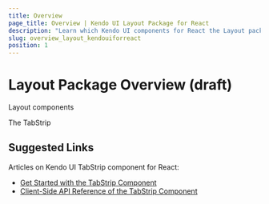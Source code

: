 ```yaml
---
title: Overview
page_title: Overview | Kendo UI Layout Package for React
description: "Learn which Kendo UI components for React the Layout package delivers."
slug: overview_layout_kendouiforreact
position: 1
---
```


# Layout Package Overview (draft)

Layout components



The TabStrip



## Suggested Links

Articles on Kendo UI TabStrip component for React:

* [Get Started with the TabStrip Component](https://github.com/telerik/kendo-react-inputs/blob/master/docs/slider/overview.md)
* [Client-Side API Reference of the TabStrip Component](https://github.com/telerik/kendo-react-inputs/blob/master/docs/slider/api.md)
